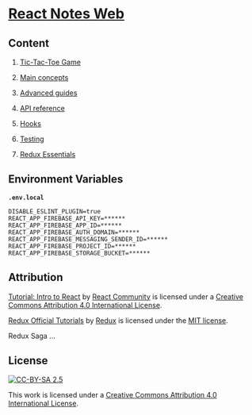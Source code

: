 # [React Notes Web](https://react-notes.jatwing.com/)

## Content

1. [Tic-Tac-Toe Game](https://reactjs.org/tutorial/tutorial.html)

2. [Main concepts](https://reactjs.org/docs/hello-world.html)

3. [Advanced guides](https://reactjs.org/docs/accessibility.html)

4. [API reference](https://reactjs.org/docs/react-api.html)

5. [Hooks](https://reactjs.org/docs/react-api.html)

6. [Testing](https://reactjs.org/docs/testing.html)

7. [Redux Essentials](https://redux.js.org/tutorials/essentials/part-1-overview-concepts)

## Environment Variables

**`.env.local`**

```
DISABLE_ESLINT_PLUGIN=true
REACT_APP_FIREBASE_API_KEY=******
REACT_APP_FIREBASE_APP_ID=******
REACT_APP_FIREBASE_AUTH_DOMAIN=******
REACT_APP_FIREBASE_MESSAGING_SENDER_ID=******
REACT_APP_FIREBASE_PROJECT_ID=******
REACT_APP_FIREBASE_STORAGE_BUCKET=******
```

## Attribution

[Tutorial: Intro to React](https://reactjs.org/tutorial/tutorial.html) by [React Community](https://github.com/reactjs) is licensed under a [Creative Commons Attribution 4.0 International License](https://creativecommons.org/licenses/by/4.0/).

[Redux Official Tutorials](https://redux.js.org/tutorials/index) by [Redux](https://github.com/reduxjs) is licensed under the [MIT license](https://github.com/reduxjs/redux/blob/master/LICENSE.md).

Redux Saga ...

## License

[![CC-BY-SA 2.5](https://mirrors.creativecommons.org/presskit/buttons/88x31/svg/by.svg)](https://creativecommons.org/licenses/by/4.0/)

This work is licensed under a [Creative Commons Attribution 4.0 International License](https://creativecommons.org/licenses/by/4.0/).
